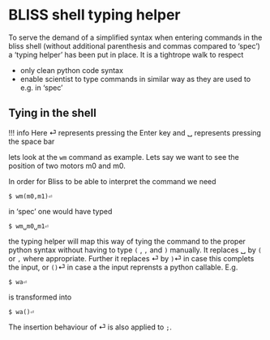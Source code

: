# BLISS shell typing helper
To serve the demand of a simplified syntax when entering commands in the bliss shell (without additional parenthesis and commas compared to ‘spec’) a ‘typing helper’  has been put in place.  It is a tightrope walk to respect 
- only clean python code syntax
- enable scientist to type commands in similar way as they are used to e.g. in ‘spec’

## Tying in the shell
!!! info
    Here ⏎ represents pressing the Enter key and ␣ represents pressing the space bar

lets look at the ```wm``` command as example. Lets say we want to see the position of two motors m0 and m0.

In order for Bliss to be able to interpret the command we need

	$ wm(m0,m1)⏎

in ‘spec’ one would have typed
	
	$ wm␣m0␣m1⏎

the typing helper will map this way of tying the command to the proper python syntax without having to type ```(``` , ```,``` and ```)``` manually. It replaces ␣ by ```(``` or ```,``` where appropriate. Further it replaces ⏎ by ```)```⏎ in case this complets the input, or ```()```⏎ in case a the input reprensts a python callable.  E.g.

	$ wa⏎
	
is transformed into

	$ wa()⏎

The insertion behaviour of ⏎ is also applied to ```;```.
